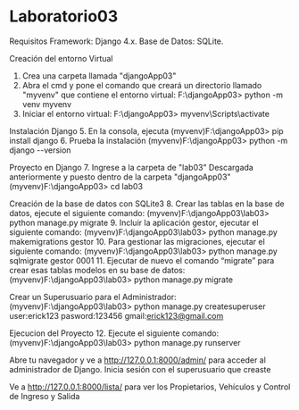 # Laboratorio03
Requisitos
Framework: Django 4.x.
Base de Datos: SQLite.


Creación del entorno Virtual
1. Crea una carpeta llamada "djangoApp03"
2. Abra el cmd y pone el comando que creará un directorio llamado "myvenv" que contiene el entorno virtual:
   F:\djangoApp03> python -m venv myvenv
3. Iniciar el entorno virtual:
   F:\djangoApp03> myvenv\Scripts\activate

   
Instalación Django
5. En la consola, ejecuta
   (myvenv)F:\djangoApp03> pip install django
6. Prueba la instalación
   (myvenv)F:\djangoApp03> python -m django --version

   
Proyecto en Django
7. Ingrese a la carpeta de "lab03" Descargada anteriormente y puesto dentro de la carpeta "djangoApp03"
   (myvenv)F:\djangoApp03> cd lab03


Creación de la base de datos con SQLite3
8. Crear las tablas en la base de datos, ejecute el siguiente comando:
   (myvenv)F:\djangoApp03\lab03> python manage.py migrate
9. Incluir la aplicación gestor, ejecutar el siguiente comando:
   (myvenv)F:\djangoApp03\lab03> python manage.py makemigrations gestor
10. Para gestionar las migraciones, ejecutar el siguiente comando:
   (myvenv)F:\djangoApp03\lab03> python manage.py sqlmigrate gestor 0001
11. Ejecutar de nuevo el comando “migrate” para crear esas tablas modelos en su base de datos:
   (myvenv)F:\djangoApp03\lab03> python manage.py migrate


Crear un Superusuario para el Administrador:
   (myvenv)F:\djangoApp03\lab03> python manage.py createsuperuser
     user:erick123
     pasword:123456
     gmail:erick123@gmail.com
     
Ejecucion del Proyecto
12. Ejecute el siguiente comando:
   (myvenv)F:\djangoApp03\lab03> python manage.py runserver



Abre tu navegador y ve a http://127.0.0.1:8000/admin/ para acceder al administrador de Django. Inicia sesión con el superusuario que creaste

Ve a http://127.0.0.1:8000/lista/ para ver los Propietarios, Vehículos y  Control de Ingreso y Salida



